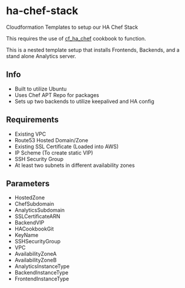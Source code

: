 # ha-chef-stack
Cloudformation Templates to setup our HA Chef Stack

This requires the use of [cf_ha_chef]() cookbook to function.

This is a nested template setup that installs Frontends, Backends, and a stand alone Analytics server.

## Info
- Built to utilize Ubuntu
- Uses Chef APT Repo for packages
- Sets up two backends to utilize keepalived and HA config

## Requirements
- Existing VPC
- Route53 Hosted Domain/Zone
- Existing SSL Certificate (Loaded into AWS)
- IP Scheme (To create static VIP)
- SSH Security Group
- At least two subnets in different availability zones

## Parameters
- HostedZone
- ChefSubdomain
- AnalyticsSubdomain
- SSLCertificateARN
- BackendVIP
- HACookbookGit
- KeyName
- SSHSecurityGroup
- VPC
- AvailabilityZoneA
- AvailabilityZoneB
- AnalyticsInstanceType
- BackendInstanceType
- FrontendInstanceType
